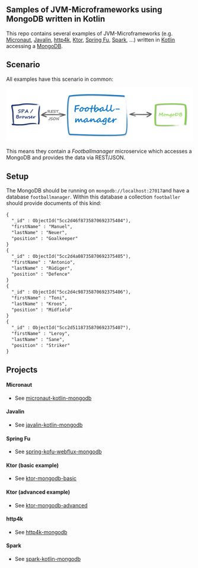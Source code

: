## Samples of JVM-Microframeworks using MongoDB written in Kotlin
This repo contains several examples of JVM-Microframeworks (e.g. [Micronaut](https://micronaut.io/), 
[Javalin](https://javalin.io/), [http4k](https://www.http4k.org/), [Ktor](https://ktor.io/), 
[Spring Fu](https://github.com/spring-projects/spring-fu), 
[Spark](http://sparkjava.com/), ...) written in [Kotlin](https://kotlinlang.org/) accessing a 
[MongoDB](https://www.mongodb.com/).

## Scenario 
All examples have this scenario in common:

![Scenario](microframeworks-kotlin-mongodb.png)

This means they contain a _Footballmanager_ microservice which accesses a MongoDB and provides the data via REST/JSON.

## Setup
The MongoDB should be running on `mongodb://localhost:27017`and have a database `footballmanager`.
Within this database a collection `footballer` should provide documents of this kind:

```
{
  "_id" : ObjectId("5cc2d46f8735870692375404"),
  "firstName" : "Manuel",
  "lastName" : "Neuer",
  "position" : "Goalkeeper"
}
{
  "_id" : ObjectId("5cc2d4a08735870692375405"),
  "firstName" : "Antonio",
  "lastName" : "Rüdiger",
  "position" : "Defence"
}
{
  "_id" : ObjectId("5cc2d4c98735870692375406"),
  "firstName" : "Toni",
  "lastName" : "Kroos",
  "position" : "Midfield"
}
{
  "_id" : ObjectId("5cc2d5118735870692375407"),
  "firstName" : "Leroy",
  "lastName" : "Sane",
  "position" : "Striker"
}
```

## Projects

#### Micronaut

* See [micronaut-kotlin-mongodb](https://github.com/csh0711/jvm-microframeworks-kotlin-samples/tree/master/micronaut-kotlin-mongodb)

#### Javalin

* See [javalin-kotlin-mongodb](https://github.com/csh0711/jvm-microframeworks-kotlin-samples/tree/master/javalin-kotlin-mongodb)

#### Spring Fu

* See [spring-kofu-webflux-mongodb](https://github.com/csh0711/jvm-microframeworks-kotlin-samples/tree/master/spring-kofu-webflux-mongodb)

#### Ktor (basic example)

* See [ktor-mongodb-basic](https://github.com/csh0711/jvm-microframeworks-kotlin-samples/tree/master/ktor-mongodb-basic)

#### Ktor (advanced example)

* See [ktor-mongodb-advanced](https://github.com/csh0711/jvm-microframeworks-kotlin-samples/tree/master/ktor-mongodb-advanced)

#### http4k

* See [http4k-mongodb](https://github.com/csh0711/jvm-microframeworks-kotlin-samples/tree/master/http4k-mongodb)


#### Spark

* See [spark-kotlin-mongodb](https://github.com/csh0711/jvm-microframeworks-kotlin-samples/tree/master/spark-kotlin-mongodb)
